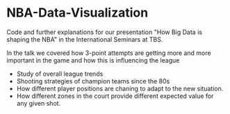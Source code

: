 # NBA-Data-Visualization
Code and further explanations for our presentation "How Big Data is shaping the NBA" in the International Seminars at TBS.

In the talk we covered how 3-point attempts are getting more and more important in the game and how this is influencing the league
  * Study of overall league trends
  * Shooting strategies of champion teams since the 80s
  * How different player positions are chaning to adapt to the new situation.
  * How different zones in the court provide different expected value for any given shot.
  

  
  
  
 
